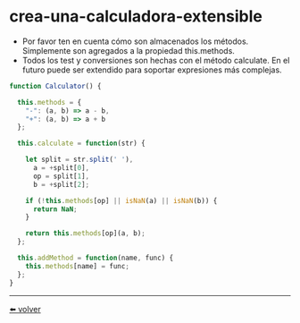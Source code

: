 # crea-una-calculadora-extensible

* Por favor ten en cuenta cómo son almacenados los métodos. Simplemente son agregados a la propiedad this.methods.
* Todos los test y conversiones son hechas con el método calculate. En el futuro puede ser extendido para soportar expresiones más complejas.

````js
function Calculator() {

  this.methods = {
    "-": (a, b) => a - b,
    "+": (a, b) => a + b
  };

  this.calculate = function(str) {

    let split = str.split(' '),
      a = +split[0],
      op = split[1],
      b = +split[2];

    if (!this.methods[op] || isNaN(a) || isNaN(b)) {
      return NaN;
    }

    return this.methods[op](a, b);
  };

  this.addMethod = function(name, func) {
    this.methods[name] = func;
  };
}
````

---
[⬅️ volver](https://github.com/VictorHugoAguilar/javascript-interview-questions-explained/blob/main/theory/data-types/array-methods/readme.md#crea-una-calculadora-extensible)
